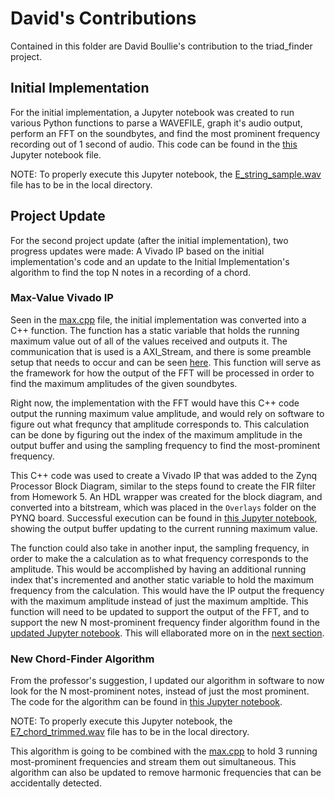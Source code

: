 # David's Contributions

Contained in this folder are David Boullie's contribution to the triad_finder project.

## Initial Implementation

For the initial implementation, a Jupyter notebook was created to run various Python functions to parse a WAVEFILE, graph it's audio output, perform an FFT on the soundbytes, and find the most prominent frequency recording out of 1 second of audio. This code can be found in the [this](david/Initial%20Implementation.ipynb) Jupyter notebook file.

NOTE: To properly execute this Jupyter notebook, the [E_string_sample.wav](david/E_string_sample.wav) file has to be in the local directory.

## Project Update

For the second project update (after the initial implementation), two progress updates were made: A Vivado IP based on the initial implementation's code and an update to the Initial Implementation's algorithm to find the top N notes in a recording of a chord.

### Max-Value Vivado IP

Seen in the [max.cpp](david/max.cpp) file, the initial implementation was converted into a C++ function. The function has a static variable that holds the running maximum value out of all of the values received and outputs it. The communication that is used is a AXI_Stream, and there is some preamble setup that needs to occur and can be seen [here](david/max.cpp#L18). This function will serve as the framework for how the output of the FFT will be processed in order to find the maximum amplitudes of the given soundbytes.

Right now, the implementation with the FFT would have this C++ code output the running maximum value amplitude, and would rely on software to figure out what frequncy that amplitude corresponds to. This calculation can be done by figuring out the index of the maximum amplitude in the output buffer and using the sampling frequency to find the most-prominent frequency.

This C++ code was used to create a Vivado IP that was added to the Zynq Processor Block Diagram, similar to the steps found to create the FIR filter from Homework 5. An HDL wrapper was created for the block diagram, and converted into a bitstream, which was placed in the `Overlays` folder on the PYNQ board. Successful execution can be found in [this Jupyter notebook](david/Project%20Update%20.ipynb), showing the output buffer updating to the current running maximum value.

The function could also take in another input, the sampling frequency, in order to make the a calculation as to what frequency corresponds to the amplitude. This would be accomplished by having an additional running index that's incremented and another static variable to hold the maximum frequency from the calculation. This would have the IP output the frequency with the maximum amplitude instead of just the maximum ampltide. This function will need to be updated to support the output of the FFT, and to support the new N most-prominent frequency finder algorithm found in the [updated Jupyter notebook](david/Project%20Update%202.ipynb). This will ellaborated more on in the [next section](david/README.md#L25).

### New Chord-Finder Algorithm

From the professor's suggestion, I updated our algorithm in software to now look for the N most-prominent notes, instead of just the most prominent. The code for the algorithm can be found in [this Jupyter notebook](david/Project%20Update%202.ipynb).

NOTE: To properly execute this Jupyter notebook, the [E7_chord_trimmed.wav](david/E7_chord_trimmed.wav) file has to be in the local directory.

This algorithm is going to be combined with the [max.cpp](david/max.cpp) to hold 3 running most-prominent frequencies and stream them out simultaneous. This algorithm can also be updated to remove harmonic frequencies that can be accidentally detected.
